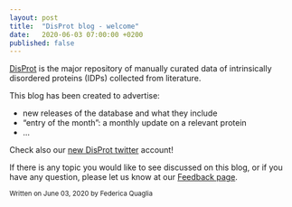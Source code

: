 ```yaml
---
layout: post
title:  "DisProt blog - welcome"
date:   2020-06-03 07:00:00 +0200
published: false
---
```

[DisProt][disprot-link] is the major repository of manually curated data of intrinsically disordered proteins (IDPs) collected from literature. 

This blog has been created to advertise:
 - new releases of the database and what they include
 - “entry of the month”: a monthly update on a relevant protein
 - …

Check also our [new DisProt twitter][disprot-twitter] account!

If there is any topic you would like to see discussed on this blog, or if you have any question, please let us know at our [Feedback page][disprot-feedback].

<small>Written on June 03, 2020 by Federica Quaglia</small>

[disprot-link]: https://disprot.org/
[disprot-twitter]: https://twitter.com/DisProt_db
[disprot-feedback]: https://disprot.org/feedback
